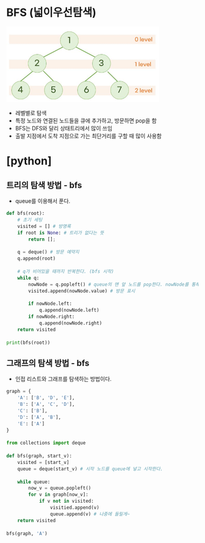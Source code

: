 # BFS (넓이우선탐색)

<img src='./img/bfs_1.JPG' width='400px' alt='bfs'> <br>

- 레벨별로 탐색
- 특정 노드와 연결된 노드들을 큐에 추가하고, 방문하면 pop을 함
- BFS는 DFS와 달리 상태트리에서 많이 쓰임
- 출발 지점에서 도착 지점으로 가는 최단거리를 구할 때 많이 사용함

# [python]

## 트리의 탐색 방법 - bfs

- queue를 이용해서 푼다.

```py
def bfs(root):
    # 초기 세팅
    visited = [] # 방명록
    if root is None: # 트리가 없다는 뜻
        return [];

    q = deque() # 방문 예약지
    q.append(root)

    # q가 비어있을 때까지 반복한다. (bfs 시작)
    while q:
        nowNode = q.popleft() # queue의 맨 앞 노드를 pop한다. nowNode를 통해 접근한다.
        visited.append(nowNode.value) # 방문 표시

        if nowNode.left:
            q.append(nowNode.left)
        if nowNode.right:
            q.append(nowNode.right)
    return visited

print(bfs(root))
```

## 그래프의 탐색 방법 - bfs

- 인접 리스트와 그래프를 탐색하는 방법이다.

```py
graph = {
    'A': ['B', 'D', 'E'],
    'B': ['A', 'C', 'D'],
    'C': ['B'],
    'D': ['A', 'B'],
    'E': ['A']
}

from collections import deque

def bfs(graph, start_v):
    visited = [start_v]
    queue = deque(start_v) # 시작 노드를 queue에 넣고 시작한다.

    while queue:
        now_v = queue.popleft()
        for v in graph[now_v]:
            if v not in visited:
                visitied.append(v)
                queue.append(v) # 나중에 들릴게~
    return visited

bfs(graph, 'A')
```
